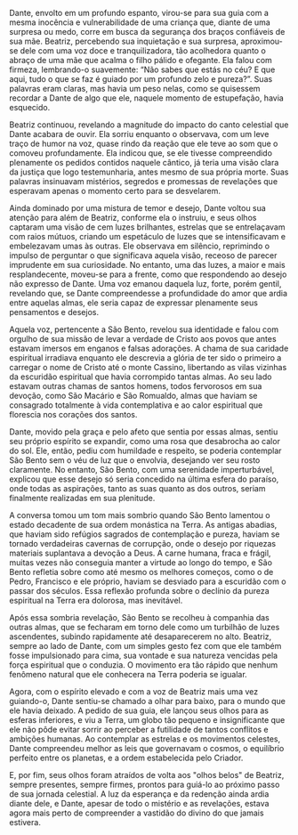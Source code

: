 Dante, envolto em um profundo espanto, virou-se para sua guia com a mesma inocência e vulnerabilidade de uma criança que, diante de uma surpresa ou medo, corre em busca da segurança dos braços confiáveis de sua mãe. Beatriz, percebendo sua inquietação e sua surpresa, aproximou-se dele com uma voz doce e tranquilizadora, tão acolhedora quanto o abraço de uma mãe que acalma o filho pálido e ofegante. Ela falou com firmeza, lembrando-o suavemente: “Não sabes que estás no céu? E que aqui, tudo o que se faz é guiado por um profundo zelo e pureza?”. Suas palavras eram claras, mas havia um peso nelas, como se quisessem recordar a Dante de algo que ele, naquele momento de estupefação, havia esquecido.

Beatriz continuou, revelando a magnitude do impacto do canto celestial que Dante acabara de ouvir. Ela sorriu enquanto o observava, com um leve traço de humor na voz, quase rindo da reação que ele teve ao som que o comoveu profundamente. Ela indicou que, se ele tivesse compreendido plenamente os pedidos contidos naquele cântico, já teria uma visão clara da justiça que logo testemunharia, antes mesmo de sua própria morte. Suas palavras insinuavam mistérios, segredos e promessas de revelações que esperavam apenas o momento certo para se desvelarem.

Ainda dominado por uma mistura de temor e desejo, Dante voltou sua atenção para além de Beatriz, conforme ela o instruiu, e seus olhos captaram uma visão de cem luzes brilhantes, estrelas que se entrelaçavam com raios mútuos, criando um espetáculo de luzes que se intensificavam e embelezavam umas às outras. Ele observava em silêncio, reprimindo o impulso de perguntar o que significava aquela visão, receoso de parecer imprudente em sua curiosidade. No entanto, uma das luzes, a maior e mais resplandecente, moveu-se para a frente, como que respondendo ao desejo não expresso de Dante. Uma voz emanou daquela luz, forte, porém gentil, revelando que, se Dante compreendesse a profundidade do amor que ardia entre aquelas almas, ele seria capaz de expressar plenamente seus pensamentos e desejos.

Aquela voz, pertencente a São Bento, revelou sua identidade e falou com orgulho de sua missão de levar a verdade de Cristo aos povos que antes estavam imersos em enganos e falsas adorações. A chama de sua caridade espiritual irradiava enquanto ele descrevia a glória de ter sido o primeiro a carregar o nome de Cristo até o monte Cassino, libertando as vilas vizinhas da escuridão espiritual que havia corrompido tantas almas. Ao seu lado estavam outras chamas de santos homens, todos fervorosos em sua devoção, como São Macário e São Romualdo, almas que haviam se consagrado totalmente à vida contemplativa e ao calor espiritual que florescia nos corações dos santos.

Dante, movido pela graça e pelo afeto que sentia por essas almas, sentiu seu próprio espírito se expandir, como uma rosa que desabrocha ao calor do sol. Ele, então, pediu com humildade e respeito, se poderia contemplar São Bento sem o véu de luz que o envolvia, desejando ver seu rosto claramente. No entanto, São Bento, com uma serenidade imperturbável, explicou que esse desejo só seria concedido na última esfera do paraíso, onde todas as aspirações, tanto as suas quanto as dos outros, seriam finalmente realizadas em sua plenitude.

A conversa tomou um tom mais sombrio quando São Bento lamentou o estado decadente de sua ordem monástica na Terra. As antigas abadias, que haviam sido refúgios sagrados de contemplação e pureza, haviam se tornado verdadeiras cavernas de corrupção, onde o desejo por riquezas materiais suplantava a devoção a Deus. A carne humana, fraca e frágil, muitas vezes não conseguia manter a virtude ao longo do tempo, e São Bento refletia sobre como até mesmo os melhores começos, como o de Pedro, Francisco e ele próprio, haviam se desviado para a escuridão com o passar dos séculos. Essa reflexão profunda sobre o declínio da pureza espiritual na Terra era dolorosa, mas inevitável.

Após essa sombria revelação, São Bento se recolheu à companhia das outras almas, que se fecharam em torno dele como um turbilhão de luzes ascendentes, subindo rapidamente até desaparecerem no alto. Beatriz, sempre ao lado de Dante, com um simples gesto fez com que ele também fosse impulsionado para cima, sua vontade e sua natureza vencidas pela força espiritual que o conduzia. O movimento era tão rápido que nenhum fenômeno natural que ele conhecera na Terra poderia se igualar.

Agora, com o espírito elevado e com a voz de Beatriz mais uma vez guiando-o, Dante sentiu-se chamado a olhar para baixo, para o mundo que ele havia deixado. A pedido de sua guia, ele lançou seus olhos para as esferas inferiores, e viu a Terra, um globo tão pequeno e insignificante que ele não pôde evitar sorrir ao perceber a futilidade de tantos conflitos e ambições humanas. Ao contemplar as estrelas e os movimentos celestes, Dante compreendeu melhor as leis que governavam o cosmos, o equilíbrio perfeito entre os planetas, e a ordem estabelecida pelo Criador.

E, por fim, seus olhos foram atraídos de volta aos "olhos belos" de Beatriz, sempre presentes, sempre firmes, prontos para guiá-lo ao próximo passo de sua jornada celestial. A luz da esperança e da redenção ainda ardia diante dele, e Dante, apesar de todo o mistério e as revelações, estava agora mais perto de compreender a vastidão do divino do que jamais estivera.